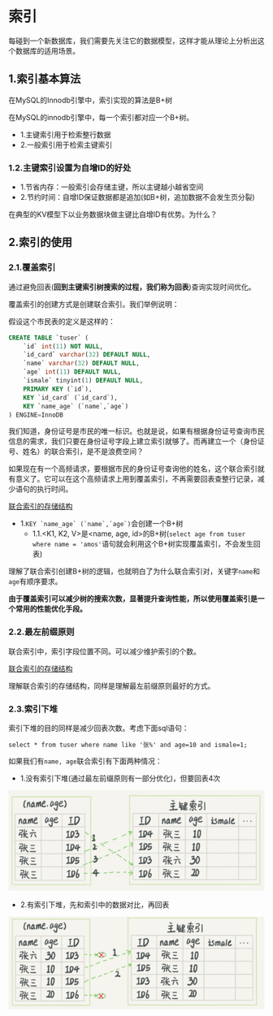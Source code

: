 # 索引

每碰到一个新数据库，我们需要先关注它的数据模型，这样才能从理论上分析出这个数据库的适用场景。

## 1.索引基本算法

在MySQL的Innodb引擎中，索引实现的算法是B+树

在MySQL的innodb引擎中，每一个索引都对应一个B+树。<br>
- 1.主键索引用于检索整行数据
- 2.一般索引用于检索主键索引

### 1.2.主键索引设置为自增ID的好处
- 1.节省内存：一般索引会存储主键，所以主键越小越省空间
- 2.节约时间：自增ID保证数据都是追加(如B+树，追加数据不会发生页分裂)

在典型的KV模型下以业务数据块做主键比自增ID有优势。为什么？


## 2.索引的使用

### 2.1.覆盖索引
通过避免回表(**回到主键索引树搜索的过程，我们称为回表**)查询实现时间优化。<br>

覆盖索引的创建方式是创建联合索引。我们举例说明：

假设这个市民表的定义是这样的：

```sql
CREATE TABLE `tuser` ( 
    `id` int(11) NOT NULL, 
    `id_card` varchar(32) DEFAULT NULL, 
    `name` varchar(32) DEFAULT NULL, 
    `age` int(11) DEFAULT NULL, 
    `ismale` tinyint(1) DEFAULT NULL, 
    PRIMARY KEY (`id`), 
    KEY `id_card` (`id_card`), 
    KEY `name_age` (`name`,`age`)
) ENGINE=InnoDB
```

我们知道，身份证号是市民的唯一标识。也就是说，如果有根据身份证号查询市民信息的需求，我们只要在身份证号字段上建立索引就够了。而再建立一个（身份证号、姓名）的联合索引，是不是浪费空间？

如果现在有一个高频请求，要根据市民的身份证号查询他的姓名，这个联合索引就有意义了。它可以在这个高频请求上用到覆盖索引，不再需要回表查整行记录，减少语句的执行时间。

[联合索引的存储结构](https://juejin.im/post/5e57ac99e51d45270e212534)

- 1.``KEY `name_age` (`name`,`age`)``会创建一个B+树
  - 1.1.<K1, K2, V>是<name, age, id>的B+树(``select age from tuser where name = 'amos'``语句就会利用这个B+树实现覆盖索引，不会发生回表)

理解了联合索引创建B+树的逻辑，也就明白了为什么联合索引对，关键字``name``和``age``有顺序要求。

**由于覆盖索引可以减少树的搜索次数，显著提升查询性能，所以使用覆盖索引是一个常用的性能优化手段。**

### 2.2.最左前缀原则
联合索引中，索引字段位置不同。可以减少维护索引的个数。<br>

[联合索引的存储结构](https://juejin.im/post/5e57ac99e51d45270e212534)

理解联合索引的存储结构，同样是理解最左前缀原则最好的方式。

### 2.3.索引下堆

索引下堆的目的同样是减少回表次数。考虑下面sql语句：

``select * from tuser where name like '张%' and age=10 and ismale=1;``

如果我们有``name, age``联合索引有下面两种情况：

- 1.没有索引下堆(通过最左前缀原则有一部分优化)，但要回表4次

![fail](img/3.1.png)

- 2.有索引下堆，先和索引中的数据对比，再回表

![fail](img/3.2.png)